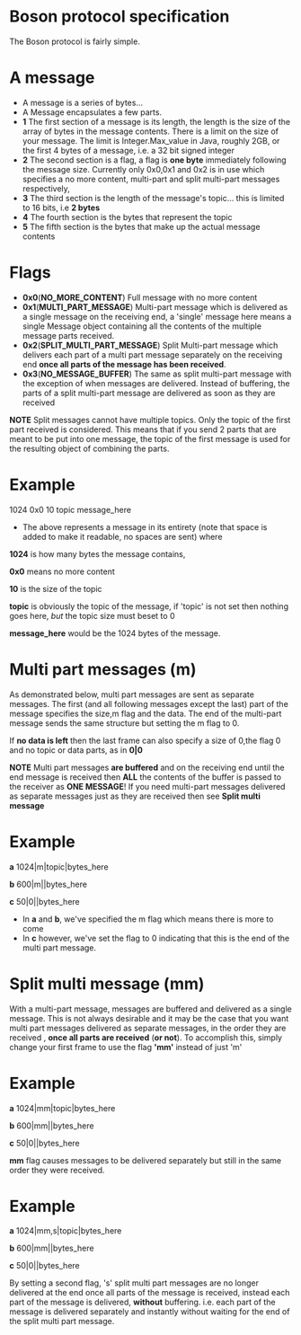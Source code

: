 # Boson protocol specification
The Boson protocol is fairly simple.

# A message

* A message is a series of bytes...
* A Message encapsulates a few parts.
* __1__ The first section of a message is its length, the length is the size of the array of bytes in the message contents.
There is a limit on the size of your message. The limit is Integer.Max_value in Java, roughly 2GB, or
the first 4 bytes of a message, i.e. a 32 bit signed integer
* __2__ The second section is a flag, a flag is __one byte__ immediately following the message size.
Currently  only 0x0,0x1 and 0x2 is in use which specifies a no more content, multi-part and split multi-part messages respectively,
* __3__ The third section is the length of the message's topic... this is limited to 16 bits, i.e __2 bytes__
* __4__ The fourth section is the bytes that represent the topic
* __5__ The fifth section is the bytes that make up the actual message contents

# Flags

* __0x0__(__NO_MORE_CONTENT__) Full message with no more content
* __0x1__(__MULTI_PART_MESSAGE__) Multi-part message which is delivered as a single message on the receiving end,
a 'single' message here means a single Message object containing all the contents of the multiple message parts received.
* __0x2__(__SPLIT_MULTI_PART_MESSAGE__) Split Multi-part message which delivers each part of a multi part message separately on
the receiving end __once all parts of the message has been received__.
* __0x3__(__NO_MESSAGE_BUFFER__) The same as split multi-part message with the exception of when messages are delivered.
Instead of buffering, the parts of a split multi-part message are delivered as soon as they are received

__NOTE__ Split messages cannot have multiple topics. Only the topic of the first part received is considered. This means that
if you send 2 parts that are meant to be put into one message, the topic of the first message is used for the resulting object of combining the parts.


# Example

1024 0x0 10 topic message_here

* The above represents a message in its entirety (note that space is added to make it readable, no spaces are sent) where

__1024__ is how many bytes the message contains,

__0x0__ means no more content

__10__ is the size of the topic

__topic__ is obviously the topic of the message, if 'topic' is not set then nothing goes here, _but_ the topic size must beset to 0

__message_here__ would be the 1024 bytes of the message.


# Multi part messages (m)

As demonstrated below, multi part messages are sent as separate messages. The first (and all following messages except the last)
part of the message specifies the size,m flag and the data. The end of the multi-part message sends the same structure but
setting the m flag to 0.

If __no data is left__ then the last frame can also specify a size of 0,the flag 0 and no topic or data parts, as in __0|0__

__NOTE__ Multi part messages __are buffered__ and on the receiving end until the end message is received then __ALL__
the contents of the buffer is passed to the receiver as __ONE MESSAGE__! If you need multi-part messages delivered as
separate messages just as they are received then see __Split multi message__

# Example

__a__ 1024|m|topic|bytes_here

__b__ 600|m||bytes_here

__c__ 50|0||bytes_here

* In __a__ and __b__, we've specified the m flag which means there is more to come
* In __c__ however, we've set the flag to 0 indicating that this is the end of the multi part message.

# Split multi message (mm)

With a multi-part message, messages are buffered and delivered as a single message. This is not always desirable and it may be the case
that you want multi part messages delivered as separate messages, in the order they are received , __once all parts are received__ (__or not__).
To accomplish this, simply change your first frame to use the flag __'mm'__ instead of just 'm'

# Example

__a__ 1024|mm|topic|bytes_here

__b__ 600|mm||bytes_here

__c__ 50|0||bytes_here

__mm__ flag causes messages to be delivered separately but still in the same order they were received.

# Example

__a__ 1024|mm,s|topic|bytes_here

__b__ 600|mm||bytes_here

__c__ 50|0||bytes_here

By setting a second flag, 's' split multi part messages are no longer delivered at the end once all parts of the message is received,
instead each part of the message is delivered, __without__ buffering. i.e. each part of the message is delivered separately and instantly without waiting for the end of the split multi part message.
